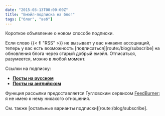 ```yaml
---
date: "2015-03-13T00:00:00Z"
title: "Емэйл-подписка на блог"
tags: ["блог", "веб"]
---
```


Короткое объявление о новом способе подписки.

Если слово {{< fl "RSS" >}} не вызывает у вас никаких ассоциаций, теперь у вас есть возможность [подписаться][route:/blog/subscribe] на обновления блога через старый добрый емэйл. Отписаться, разумеется, можно в любой момент.

<!--more-->

Ссылки на подписку:

* **[Посты на русском](https://feedburner.google.com/fb/a/mailverify?uri=yktoo_ru&loc=ru_RU)**
* **[Посты на английском](https://feedburner.google.com/fb/a/mailverify?uri=yktoo_en&loc=ru_RU)**

Функция рассылки предоставляется Гугловским сервисом [FeedBurner](https://feedburner.google.com/); я не имею к нему никакого отношения.

См. также [остальные варианты подписки][route:/blog/subscribe].
